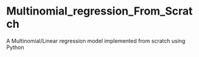 # Multinomial_regression_From_Scratch
A Multinomial/Linear regression model implemented from scratch using Python
